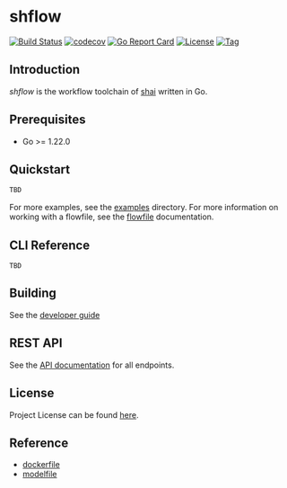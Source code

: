 # shflow

[![Build Status](https://github.com/cligpt/shflow/workflows/ci/badge.svg?branch=main&event=push)](https://github.com/cligpt/shflow/actions?query=workflow%3Aci)
[![codecov](https://codecov.io/gh/cligpt/shflow/branch/main/graph/badge.svg?token=El8oiyaIsD)](https://codecov.io/gh/cligpt/shflow)
[![Go Report Card](https://goreportcard.com/badge/github.com/cligpt/shflow)](https://goreportcard.com/report/github.com/cligpt/shflow)
[![License](https://img.shields.io/github/license/cligpt/shflow.svg)](https://github.com/cligpt/shflow/blob/main/LICENSE)
[![Tag](https://img.shields.io/github/tag/cligpt/shflow.svg)](https://github.com/cligpt/shflow/tags)

## Introduction

*shflow* is the workflow toolchain of [shai](https://github.com/cligpt/shai) written in Go.

## Prerequisites

- Go >= 1.22.0

## Quickstart

```bash
TBD
```

For more examples, see the [examples](examples) directory. For more information on working with a flowfile, see the [flowfile](docs/flowfile.md) documentation.

## CLI Reference

```
TBD
```

## Building

See the [developer guide](https://github.com/cligpt/shflow/blob/main/docs/development.md)

## REST API

See the [API documentation](./docs/api.md) for all endpoints.

## License

Project License can be found [here](LICENSE).

## Reference

- [dockerfile](https://docs.docker.com/reference/dockerfile/)
- [modelfile](https://github.com/ollama/ollama/blob/main/docs/modelfile.md)
